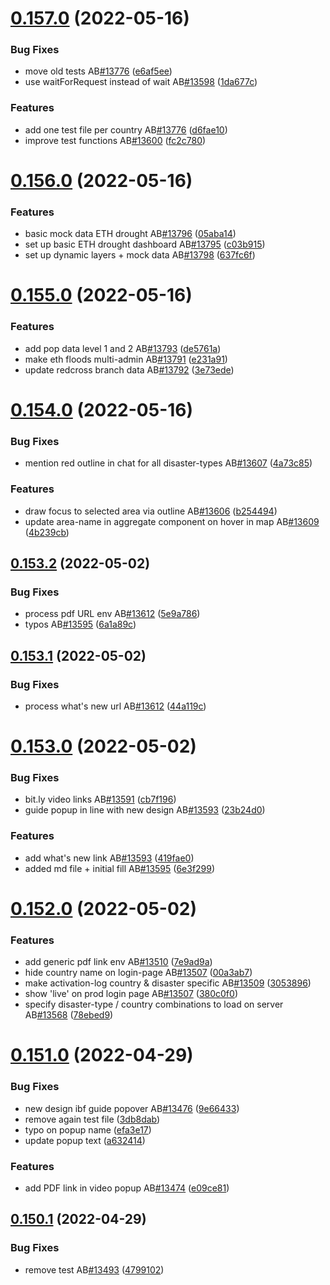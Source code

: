 # [0.157.0](https://github.com/rodekruis/IBF-system/compare/v0.156.0...v0.157.0) (2022-05-16)


### Bug Fixes

* move old tests AB[#13776](https://github.com/rodekruis/IBF-system/issues/13776) ([e6af5ee](https://github.com/rodekruis/IBF-system/commit/e6af5ee9b963b0bf1fc74a6f8bffaeb1be13a0dc))
* use waitForRequest instead of wait AB[#13598](https://github.com/rodekruis/IBF-system/issues/13598) ([1da677c](https://github.com/rodekruis/IBF-system/commit/1da677ce03e4831d1fc5bf23a3e77a31d7941c9e))


### Features

* add one test file per country AB[#13776](https://github.com/rodekruis/IBF-system/issues/13776) ([d6fae10](https://github.com/rodekruis/IBF-system/commit/d6fae10efd6122a12e2f0468884d589ae1ffadf7))
* improve test functions AB[#13600](https://github.com/rodekruis/IBF-system/issues/13600) ([fc2c780](https://github.com/rodekruis/IBF-system/commit/fc2c7803252555bd02bb5cbdf75c9be800e6f1d1))



# [0.156.0](https://github.com/rodekruis/IBF-system/compare/v0.155.0...v0.156.0) (2022-05-16)


### Features

* basic mock data ETH drought AB[#13796](https://github.com/rodekruis/IBF-system/issues/13796) ([05aba14](https://github.com/rodekruis/IBF-system/commit/05aba14e8c680a5b500b7593274147772330a059))
* set up basic ETH drought dashboard AB[#13795](https://github.com/rodekruis/IBF-system/issues/13795) ([c03b915](https://github.com/rodekruis/IBF-system/commit/c03b9155824fa38e12980c1226130017ec3ffc5e))
* set up dynamic layers + mock data AB[#13798](https://github.com/rodekruis/IBF-system/issues/13798) ([637fc6f](https://github.com/rodekruis/IBF-system/commit/637fc6f5ecbb356b7499c8b6915d73e31cb1fdfb))



# [0.155.0](https://github.com/rodekruis/IBF-system/compare/v0.154.0...v0.155.0) (2022-05-16)


### Features

* add pop data level 1 and 2 AB[#13793](https://github.com/rodekruis/IBF-system/issues/13793) ([de5761a](https://github.com/rodekruis/IBF-system/commit/de5761a600bfe0a83e988e2cbb432955a3c1a3b0))
* make eth floods multi-admin AB[#13791](https://github.com/rodekruis/IBF-system/issues/13791) ([e231a91](https://github.com/rodekruis/IBF-system/commit/e231a9156dc62d52d098c61b7bad9b6716dcd884))
* update redcross branch data AB[#13792](https://github.com/rodekruis/IBF-system/issues/13792) ([3e73ede](https://github.com/rodekruis/IBF-system/commit/3e73edeaff2906b2b6067ed35a9d6b0920363807))



# [0.154.0](https://github.com/rodekruis/IBF-system/compare/v0.153.2...v0.154.0) (2022-05-16)


### Bug Fixes

* mention red outline in chat for all disaster-types AB[#13607](https://github.com/rodekruis/IBF-system/issues/13607) ([4a73c85](https://github.com/rodekruis/IBF-system/commit/4a73c85dbe971e85058471e4efd37ac2c61e9335))


### Features

* draw focus to selected area via outline AB[#13606](https://github.com/rodekruis/IBF-system/issues/13606) ([b254494](https://github.com/rodekruis/IBF-system/commit/b254494c0cf83212a8efafec1a0fdce454134f57))
* update area-name in aggregate component on hover in map AB[#13609](https://github.com/rodekruis/IBF-system/issues/13609) ([4b239cb](https://github.com/rodekruis/IBF-system/commit/4b239cb3c7e2029fd16e169db2ef75f441f7fa64))



## [0.153.2](https://github.com/rodekruis/IBF-system/compare/v0.153.1...v0.153.2) (2022-05-02)


### Bug Fixes

* process pdf URL env AB[#13612](https://github.com/rodekruis/IBF-system/issues/13612) ([5e9a786](https://github.com/rodekruis/IBF-system/commit/5e9a786a0941b565b737825c46981bf881f80830))
* typos AB[#13595](https://github.com/rodekruis/IBF-system/issues/13595) ([6a1a89c](https://github.com/rodekruis/IBF-system/commit/6a1a89c4a6e3c3ccb09edff6ac484f2d066887c4))



## [0.153.1](https://github.com/rodekruis/IBF-system/compare/v0.153.0...v0.153.1) (2022-05-02)


### Bug Fixes

* process what's new url AB[#13612](https://github.com/rodekruis/IBF-system/issues/13612) ([44a119c](https://github.com/rodekruis/IBF-system/commit/44a119cf73e8e1bda42bc2295cbf6bc813dce783))



# [0.153.0](https://github.com/rodekruis/IBF-system/compare/v0.152.0...v0.153.0) (2022-05-02)


### Bug Fixes

* bit.ly video links AB[#13591](https://github.com/rodekruis/IBF-system/issues/13591) ([cb7f196](https://github.com/rodekruis/IBF-system/commit/cb7f1966cadb949b3abf52a138d1fd7ca3564a6e))
* guide popup in line with new design AB[#13593](https://github.com/rodekruis/IBF-system/issues/13593) ([23b24d0](https://github.com/rodekruis/IBF-system/commit/23b24d09ea16c136306e9f98ec2617b53f066d35))


### Features

* add what's new link AB[#13593](https://github.com/rodekruis/IBF-system/issues/13593) ([419fae0](https://github.com/rodekruis/IBF-system/commit/419fae0e3de95cb1ed02c75ee13cca9c7eaf942c))
* added md file + initial fill AB[#13595](https://github.com/rodekruis/IBF-system/issues/13595) ([6e3f299](https://github.com/rodekruis/IBF-system/commit/6e3f299e66552ed82f60c00ac2ba5ff656c1946f))



# [0.152.0](https://github.com/rodekruis/IBF-system/compare/v0.151.0...v0.152.0) (2022-05-02)


### Features

* add generic pdf link env AB[#13510](https://github.com/rodekruis/IBF-system/issues/13510) ([7e9ad9a](https://github.com/rodekruis/IBF-system/commit/7e9ad9a34124faa5df4b27113cf8fa8276c76f5e))
* hide country name on login-page AB[#13507](https://github.com/rodekruis/IBF-system/issues/13507) ([00a3ab7](https://github.com/rodekruis/IBF-system/commit/00a3ab7976cf0958043f42bafe946366f160a142))
* make activation-log country & disaster specific AB[#13509](https://github.com/rodekruis/IBF-system/issues/13509) ([3053896](https://github.com/rodekruis/IBF-system/commit/30538965138130f884e2e0ec77f644a7f48650ec))
* show 'live' on prod login page AB[#13507](https://github.com/rodekruis/IBF-system/issues/13507) ([380c0f0](https://github.com/rodekruis/IBF-system/commit/380c0f0a27f7864a147d0e811966e5e718c98057))
* specify disaster-type / country combinations to load on server AB[#13568](https://github.com/rodekruis/IBF-system/issues/13568) ([78ebed9](https://github.com/rodekruis/IBF-system/commit/78ebed9b0ddb97b1f6863e657d97c9a3e767538d))



# [0.151.0](https://github.com/rodekruis/IBF-system/compare/v0.150.1...v0.151.0) (2022-04-29)


### Bug Fixes

* new design ibf guide popover AB[#13476](https://github.com/rodekruis/IBF-system/issues/13476) ([9e66433](https://github.com/rodekruis/IBF-system/commit/9e66433afc53be88010cd1e87ec3151d980ee7ff))
* remove again test file ([3db8dab](https://github.com/rodekruis/IBF-system/commit/3db8dabd1ecbb2ddf1a1bf95f3029e6b8f227366))
* typo on popup name ([efa3e17](https://github.com/rodekruis/IBF-system/commit/efa3e170ace712c808f4ed958e5cc906de814ddc))
* update popup text ([a632414](https://github.com/rodekruis/IBF-system/commit/a632414aa787fea63ed833192f926f669a455f92))


### Features

* add PDF link in video popup AB[#13474](https://github.com/rodekruis/IBF-system/issues/13474) ([e09ce81](https://github.com/rodekruis/IBF-system/commit/e09ce81dc9997ca78035707cb1b2029f7d9f1231))



## [0.150.1](https://github.com/rodekruis/IBF-system/compare/v0.150.0...v0.150.1) (2022-04-29)


### Bug Fixes

* remove test AB[#13493](https://github.com/rodekruis/IBF-system/issues/13493) ([4799102](https://github.com/rodekruis/IBF-system/commit/4799102dff0e09268e300f3296584ddb7fbb48af))




